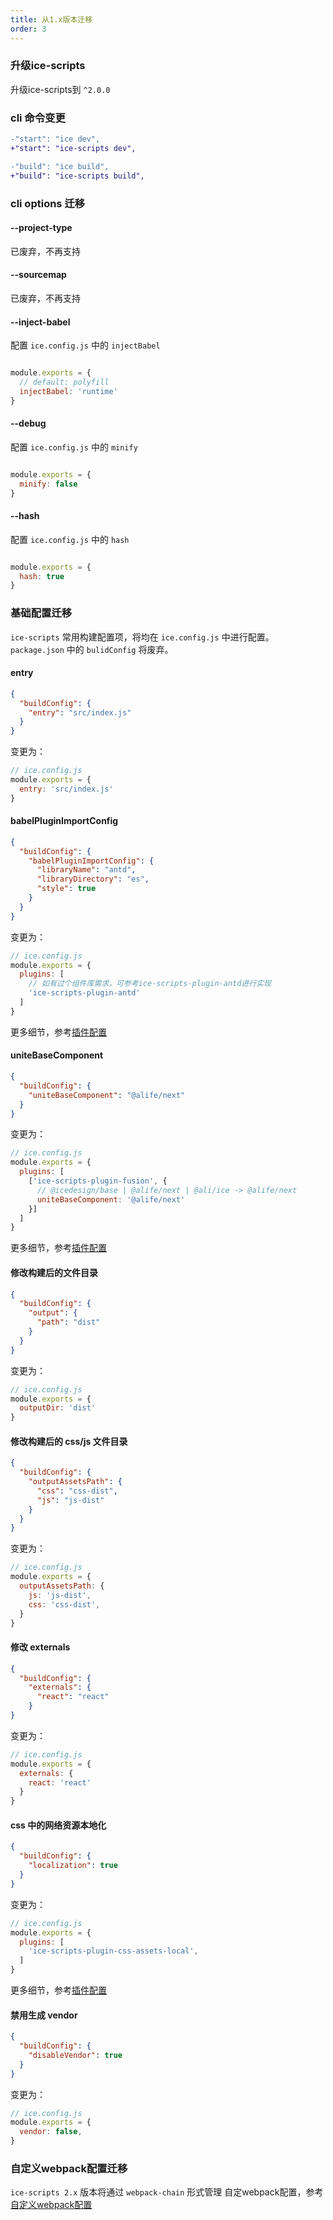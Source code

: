 ```yaml
---
title: 从1.x版本迁移
order: 3
---
```


### 升级ice-scripts

升级ice-scripts到 `^2.0.0`

### cli 命令变更

```diff
-"start": "ice dev",
+"start": "ice-scripts dev",

-"build": "ice build",
+"build": "ice-scripts build",
```

### cli options 迁移

#### --project-type

已废弃，不再支持

#### --sourcemap

已废弃，不再支持

#### --inject-babel

配置 `ice.config.js` 中的 `injectBabel`

```js

module.exports = {
  // default: polyfill
  injectBabel: 'runtime'
}
```

#### --debug

配置 `ice.config.js` 中的 `minify`

```js

module.exports = {
  minify: false
}
```

#### --hash

配置 `ice.config.js` 中的 `hash`

```js

module.exports = {
  hash: true
}
```


### 基础配置迁移

`ice-scripts` 常用构建配置项，将均在 `ice.config.js` 中进行配置。`package.json` 中的 `bulidConfig` 将废弃。

#### entry

```json
{
  "buildConfig": {
    "entry": "src/index.js"
  }
}
```

变更为：

```js
// ice.config.js
module.exports = {
  entry: 'src/index.js'
}
```

#### babelPluginImportConfig

```json
{
  "buildConfig": {
    "babelPluginImportConfig": {
      "libraryName": "antd",
      "libraryDirectory": "es",
      "style": true
    }
  }
}
```

变更为：

```js
// ice.config.js
module.exports = {
  plugins: [
    // 如有过个组件库需求，可参考ice-scripts-plugin-antd进行实现
    'ice-scripts-plugin-antd'
  ]
}
```

更多细节，参考[插件配置](/docs/cli/basic/plugins)

#### uniteBaseComponent

```json
{
  "buildConfig": {
    "uniteBaseComponent": "@alife/next"
  }
}
```

变更为：

```js
// ice.config.js
module.exports = {
  plugins: [
    ['ice-scripts-plugin-fusion', {
      // @icedesign/base | @alife/next | @ali/ice -> @alife/next
      uniteBaseComponent: '@alife/next'
    }]
  ]
}
```

更多细节，参考[插件配置](/docs/cli/basic/plugins)

#### 修改构建后的文件目录

```json
{
  "buildConfig": {
    "output": {
      "path": "dist"
    }
  }
}
```

变更为：

```js
// ice.config.js
module.exports = {
  outputDir: 'dist'
}
```

#### 修改构建后的 css/js 文件目录

```json
{
  "buildConfig": {
    "outputAssetsPath": {
      "css": "css-dist",
      "js": "js-dist"
    }
  }
}
```

变更为：

```js
// ice.config.js
module.exports = {
  outputAssetsPath: {
    js: 'js-dist',
    css: 'css-dist',
  }
}
```

#### 修改 externals

```json
{
  "buildConfig": {
    "externals": {
      "react": "react"
    }
}
```

变更为：

```js
// ice.config.js
module.exports = {
  externals: {
    react: 'react'
  }
}
```

#### css 中的网络资源本地化

```json
{
  "buildConfig": {
    "localization": true
  }
}
```

变更为：

```js
// ice.config.js
module.exports = {
  plugins: [
    'ice-scripts-plugin-css-assets-local',
  ]
}
```

更多细节，参考[插件配置](/docs/cli/basic/plugins)

#### 禁用生成 vendor

```json
{
  "buildConfig": {
    "disableVendor": true
  }
}
```

变更为：

```js
// ice.config.js
module.exports = {
  vendor: false,
}
```

### 自定义webpack配置迁移

`ice-scripts 2.x` 版本将通过 `webpack-chain` 形式管理 自定webpack配置，参考[自定义webpack配置](/docs/cli/basic/custom-webpack)
